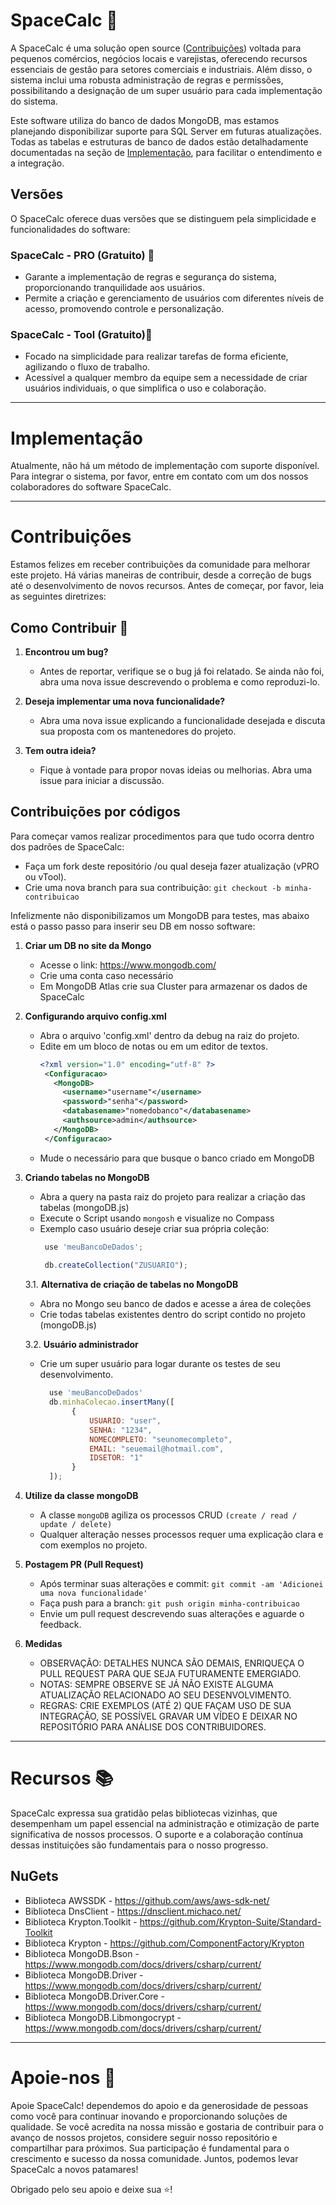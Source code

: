 # SpaceCalc 📌

A SpaceCalc é uma solução open source ([Contribuições](#contribuições)) voltada para pequenos comércios, negócios locais e varejistas, oferecendo recursos essenciais de gestão para setores comerciais e industriais. Além disso, o sistema inclui uma robusta administração de regras e permissões, possibilitando a designação de um super usuário para cada implementação do sistema.

Este software utiliza do banco de dados MongoDB, mas estamos planejando disponibilizar suporte para SQL Server em futuras atualizações. Todas as tabelas e estruturas de banco de dados estão detalhadamente documentadas na seção de [Implementação](#implementação), para facilitar o entendimento e a integração.

## Versões
O SpaceCalc oferece duas versões que se distinguem pela simplicidade e funcionalidades do software:

### SpaceCalc - PRO (Gratuito) 🔷

- Garante a implementação de regras e segurança do sistema, proporcionando tranquilidade aos usuários.
- Permite a criação e gerenciamento de usuários com diferentes níveis de acesso, promovendo controle e personalização.

### SpaceCalc - Tool (Gratuito)🔹
- Focado na simplicidade para realizar tarefas de forma eficiente, agilizando o fluxo de trabalho.
- Acessível a qualquer membro da equipe sem a necessidade de criar usuários individuais, o que simplifica o uso e colaboração.
  
---

# Implementação 

Atualmente, não há um método de implementação com suporte disponível. Para integrar o sistema, por favor, entre em contato com um dos nossos colaboradores do software SpaceCalc.

---

# Contribuições

Estamos felizes em receber contribuições da comunidade para melhorar este projeto. Há várias maneiras de contribuir, desde a correção de bugs até o desenvolvimento de novos recursos. Antes de começar, por favor, leia as seguintes diretrizes:

## Como Contribuir 💁

1. **Encontrou um bug?** 

   - Antes de reportar, verifique se o bug já foi relatado. Se ainda não foi, abra uma nova issue descrevendo o problema e como reproduzi-lo.

2. **Deseja implementar uma nova funcionalidade?**

   - Abra uma nova issue explicando a funcionalidade desejada e discuta sua proposta com os mantenedores do projeto.

3. **Tem outra ideia?**

   - Fique à vontade para propor novas ideias ou melhorias. Abra uma issue para iniciar a discussão.

## Contribuições por códigos

Para começar vamos realizar procedimentos para que tudo ocorra dentro dos padrões de SpaceCalc:

   - Faça um fork deste repositório /ou qual deseja fazer atualização (vPRO ou vTool).
   - Crie uma nova branch para sua contribuição: `git checkout -b minha-contribuicao`

Infelizmente não disponibilizamos um MongoDB para testes, mas abaixo está o passo passo para inserir seu DB em nosso software:

1. **Criar um DB no site da Mongo**

   - Acesse o link: https://www.mongodb.com/
   - Crie uma conta caso necessário
   - Em MongoDB Atlas crie sua Cluster para armazenar os dados de SpaceCalc

2. **Configurando arquivo config.xml**

   - Abra o arquivo 'config.xml' dentro da debug na raiz do projeto.
   - Edite em um bloco de notas ou em um editor de textos.
     ```xml
     <?xml version="1.0" encoding="utf-8" ?>
      <Configuracao>
        <MongoDB>
          <username>"username"</username>
          <password>"senha"</password>
          <databasename>"nomedobanco"</databasename>
          <authsource>admin</authsource>
        </MongoDB>
      </Configuracao>
     ```
   - Mude o necessário para que busque o banco criado em MongoDB

3. **Criando tabelas no MongoDB**
    
   - Abra a query na pasta raiz do projeto para realizar a criação das tabelas (mongoDB.js)
   - Execute o Script usando `mongosh` e visualize no Compass
   - Exemplo caso usuário deseje criar sua própria coleção:
     ```js
      use 'meuBancoDeDados';
      
      db.createCollection("ZUSUARIO");
     ```
     
    3.1. **Alternativa de criação de tabelas no MongoDB**

     - Abra no Mongo seu banco de dados e acesse a área de coleções
     - Crie todas tabelas existentes dentro do script contido no projeto (mongoDB.js)

    3.2. **Usuário administrador**

     - Crie um super usuário para logar durante os testes de seu desenvolvimento.
       ```js
         use 'meuBancoDeDados'
         db.minhaColecao.insertMany([
              {
                  USUARIO: "user",
                  SENHA: "1234",
                  NOMECOMPLETO: "seunomecompleto",
                  EMAIL: "seuemail@hotmail.com",
                  IDSETOR: "1"
              }
         ]);
       ```

4. **Utilize da classe mongoDB**

   - A classe `mongoDB` agiliza os processos CRUD `(create / read / update / delete)`
   - Qualquer alteração nesses processos requer uma explicação clara e com exemplos no projeto.

5. **Postagem PR (Pull Request)**
   
   - Após terminar suas alterações e commit: `git commit -am 'Adicionei uma nova funcionalidade'`
   - Faça push para a branch: `git push origin minha-contribuicao`
   - Envie um pull request descrevendo suas alterações e aguarde o feedback.

6. **Medidas**
   
   - OBSERVAÇÃO: DETALHES NUNCA SÃO DEMAIS, ENRIQUEÇA O PULL REQUEST PARA QUE SEJA FUTURAMENTE EMERGIADO.
   - NOTAS: SEMPRE OBSERVE SE JÁ NÃO EXISTE ALGUMA ATUALIZAÇÃO RELACIONADO AO SEU DESENVOLVIMENTO.
   - REGRAS: CRIE EXEMPLOS (ATÉ 2) QUE FAÇAM USO DE SUA INTEGRAÇÃO, SE POSSÍVEL GRAVAR UM VÍDEO E DEIXAR NO REPOSITÓRIO PARA ANÁLISE DOS CONTRIBUIDORES.

---

# Recursos 📚

SpaceCalc expressa sua gratidão pelas bibliotecas vizinhas, que desempenham um papel essencial na administração e otimização de parte significativa de nossos processos. O suporte e a colaboração contínua dessas instituições são fundamentais para o nosso progresso.

## NuGets

   - Biblioteca AWSSDK - https://github.com/aws/aws-sdk-net/
   - Biblioteca DnsClient - https://dnsclient.michaco.net/
   - Biblioteca Krypton.Toolkit - https://github.com/Krypton-Suite/Standard-Toolkit
   - Biblioteca Krypton - https://github.com/ComponentFactory/Krypton
   - Biblioteca MongoDB.Bson - https://www.mongodb.com/docs/drivers/csharp/current/
   - Biblioteca MongoDB.Driver - https://www.mongodb.com/docs/drivers/csharp/current/
   - Biblioteca MongoDB.Driver.Core - https://www.mongodb.com/docs/drivers/csharp/current/
   - Biblioteca MongoDB.Libmongocrypt - https://www.mongodb.com/docs/drivers/csharp/current/

---

# Apoie-nos 💖

Apoie SpaceCalc! dependemos do apoio e da generosidade de pessoas como você para continuar inovando e proporcionando soluções de qualidade. Se você acredita na nossa missão e gostaria de contribuir para o avanço de nossos projetos, considere seguir nosso repositório e compartilhar para próximos. Sua participação é fundamental para o crescimento e sucesso da nossa comunidade. Juntos, podemos levar SpaceCalc a novos patamares! 

Obrigado pelo seu apoio e deixe sua ⭐!

